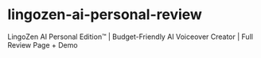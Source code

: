 # lingozen-ai-personal-review
LingoZen AI Personal Edition™ | Budget-Friendly AI Voiceover Creator | Full Review Page + Demo
